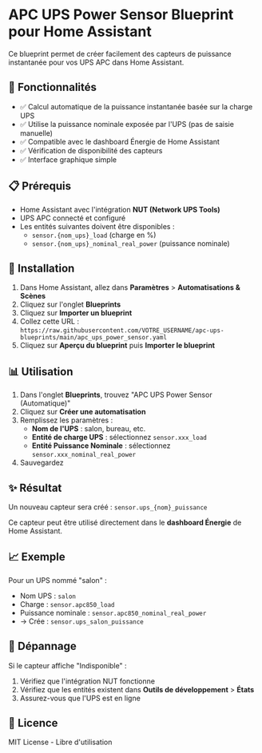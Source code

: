 # APC UPS Power Sensor Blueprint pour Home Assistant

Ce blueprint permet de créer facilement des capteurs de puissance instantanée pour vos UPS APC dans Home Assistant.

## 🚀 Fonctionnalités

- ✅ Calcul automatique de la puissance instantanée basée sur la charge UPS
- ✅ Utilise la puissance nominale exposée par l'UPS (pas de saisie manuelle)
- ✅ Compatible avec le dashboard Énergie de Home Assistant
- ✅ Vérification de disponibilité des capteurs
- ✅ Interface graphique simple

## 📋 Prérequis

- Home Assistant avec l'intégration **NUT (Network UPS Tools)**
- UPS APC connecté et configuré
- Les entités suivantes doivent être disponibles :
  - `sensor.{nom_ups}_load` (charge en %)
  - `sensor.{nom_ups}_nominal_real_power` (puissance nominale)

## 🔧 Installation

1. Dans Home Assistant, allez dans **Paramètres** > **Automatisations & Scènes**
2. Cliquez sur l'onglet **Blueprints**
3. Cliquez sur **Importer un blueprint**
4. Collez cette URL : `https://raw.githubusercontent.com/VOTRE_USERNAME/apc-ups-blueprints/main/apc_ups_power_sensor.yaml`
5. Cliquez sur **Aperçu du blueprint** puis **Importer le blueprint**

## 📊 Utilisation

1. Dans l'onglet **Blueprints**, trouvez "APC UPS Power Sensor (Automatique)"
2. Cliquez sur **Créer une automatisation**
3. Remplissez les paramètres :
   - **Nom de l'UPS** : salon, bureau, etc.
   - **Entité de charge UPS** : sélectionnez `sensor.xxx_load`
   - **Entité Puissance Nominale** : sélectionnez `sensor.xxx_nominal_real_power`
4. Sauvegardez

## ✨ Résultat

Un nouveau capteur sera créé : `sensor.ups_{nom}_puissance`

Ce capteur peut être utilisé directement dans le **dashboard Énergie** de Home Assistant.

## 📈 Exemple

Pour un UPS nommé "salon" :
- Nom UPS : `salon`
- Charge : `sensor.apc850_load`  
- Puissance nominale : `sensor.apc850_nominal_real_power`
- → Crée : `sensor.ups_salon_puissance`

## 🐛 Dépannage

Si le capteur affiche "Indisponible" :
1. Vérifiez que l'intégration NUT fonctionne
2. Vérifiez que les entités existent dans **Outils de développement** > **États**
3. Assurez-vous que l'UPS est en ligne

## 📝 Licence

MIT License - Libre d'utilisation

